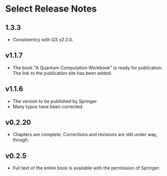# Select Release Notes

## 1.3.3

- Consistentcy with Q3 v2.2.0.

## v1.1.7

- The book "A Quantum Computation Workbook" is ready for publication. The link to the publication site has been added.

## v1.1.6

- The version to be published by Springer.
- Many typos have been corrected.

## v0.2.20

- Chapters are complete. Corrections and revisions are still under way, though.

## v0.2.5

- Full text of the entire book is available with the permission of Springer.
